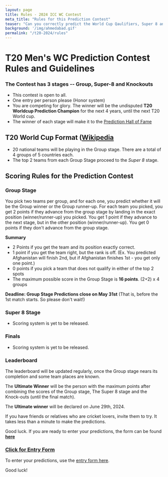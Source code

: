 ```yaml
---
layout: page
title: Rules - 2024 ICC WC Contest
meta_title: "Rules for this Prediction Contest"
teaser: "Can you correctly predict the World Cup Qaulifiers, Super 8 and the Knock-out?"
background: '/img/ahmedabad.gif'
permalink: "/t20-2024/rules"
---
```



# T20 Men's WC Prediction Contest Rules and Guidelines

### The Contest has 3 stages -- Group, Super-8 and Knockouts

- This contest is open to all.
- One entry per person please (Honor system)
- You are competing for glory. The winner will be the undisputed **T20 Worldcup Prediction Champion** for the next 4 years, until the next T20 World cup.
- The winner of each stage will make it to the [Prediction Hall of Fame](/prediction-contests/past/hof)



## T20 World Cup Format ([Wikipedia](https://en.wikipedia.org/wiki/2024_ICC_Men%27s_T20_World_Cup)

- 20 national teams will be playing in the Group stage. There are a total of 4 groups of 5 countries each.
- The top 2 teams from each Group Stage proceed to the *Super 8* stage.


## Scoring Rules for the Prediction Contest

### Group Stage

You pick two teams per group, and for each one, you predict whether it will be the Group winner or the Group runner-up.  For each team you picked, you get 2 points if they advance from the group stage by landing in the exact position (winner/runner-up) you picked. You get 1 point if they advance to the next stage, but in the other position (winner/runner-up). You get 0 points if they don't advance from the group stage.

**Summary**
- 2 Points if you get the team and its position exactly correct.
- 1 point if you get the team right, but the rank is off. (Ex. You predicted Afghanistan will finish 2nd, but if Afghanistan finishes 1st - you get only one point.)
- 0 points if you pick a team that does not qualify in either of the top 2 spots
- The maximum possible score in the Group Stage is **16 points**. (2+2) x 4 groups


**Deadline: Group Stage Predictions close on May 31st**
(That is, before the 1st match starts. So please don't wait!)

### Super 8 Stage

- Scoring system is yet to be released.


### Finals

- Scoring system is yet to be released.



### Leaderboard
The leaderboard will be updated regularly, once the Group stage nears its completion and some team places are known.

The **Ultimate Winner** will be the person with the maximum points after combining the scores of the Group stage, The Super 8 stage and the Knock-outs (until the final match).

The **Ultimate winner** will be declared on June 29th, 2024.

If you have friends or relatives who are cricket lovers, invite them to try. 
It takes less than a minute to make the predictions.

Good luck. If you are ready to enter your predictions, the form can be found **[here](http://bit.ly/t20worldcup-groupstage)**

### [Click for Entry Form](https://bit.ly/t20worldcup-groupstage)

To enter your predictions, use the [entry form here](http://bit.ly/t20worldcup-groupstage). 

Good luck!
